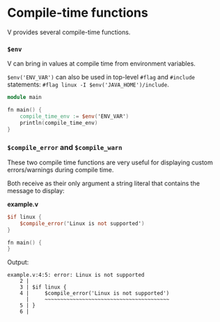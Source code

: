 # Compile-time functions

V provides several compile-time functions.

### `$env`

V can bring in values at compile time from environment variables.

`$env('ENV_VAR')` can also be used in top-level `#flag` and `#include` statements:
`#flag linux -I $env('JAVA_HOME')/include`.

```v play
module main

fn main() {
	compile_time_env := $env('ENV_VAR')
	println(compile_time_env)
}
```

### `$compile_error` and `$compile_warn`

These two compile time functions are very useful for displaying custom errors/warnings during
compile time.

Both receive as their only argument a string literal that contains the message to display:

**example.v**

```v play
$if linux {
	$compile_error('Linux is not supported')
}

fn main() {
}
```

Output:

```
example.v:4:5: error: Linux is not supported
    2 |
    3 | $if linux {
    4 |     $compile_error('Linux is not supported')
      |     ~~~~~~~~~~~~~~~~~~~~~~~~~~~~~~~~~~~~~~~~
    5 | }
    6 |
```

